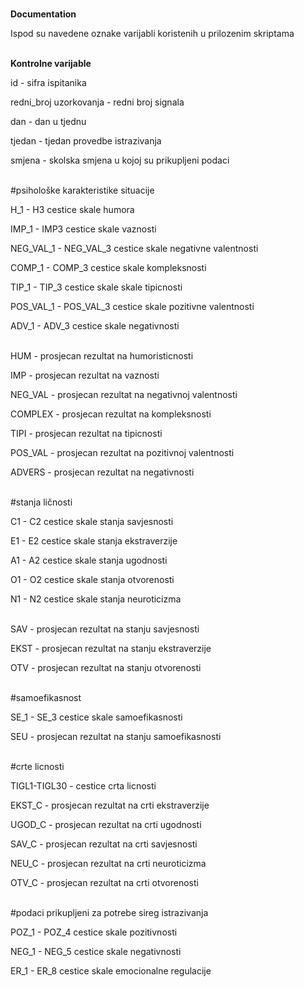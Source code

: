<br><strong>Documentation</strong><br> 

Ispod su navedene oznake varijabli koristenih u prilozenim skriptama 

<p><br><strong>Kontrolne varijable<br></strong><p>

id - sifra ispitanika 

redni_broj uzorkovanja - redni broj signala 

dan - dan u tjednu 

tjedan - tjedan provedbe istrazivanja 

smjena - skolska smjena u kojoj su prikupljeni podaci


<p><br>#psihološke karakteristike situacije<br><p>

H_1 - H3 cestice skale humora 

IMP_1 - IMP3 cestice skale vaznosti 

NEG_VAL_1 - NEG_VAL_3 cestice skale negativne valentnosti 

COMP_1 - COMP_3 cestice skale kompleksnosti 

TIP_1 - TIP_3 cestice skale skale tipicnosti  

POS_VAL_1 - POS_VAL_3 cestice skale pozitivne valentnosti 

ADV_1 - ADV_3 cestice skale negativnosti
  
<p><br>HUM - prosjecan rezultat na humoristicnosti<br><p>

IMP - prosjecan rezultat na vaznosti 

NEG_VAL - prosjecan rezultat na negativnoj valentnosti 

COMPLEX - prosjecan rezultat na kompleksnosti 

TIPI - prosjecan rezultat na tipicnosti  

POS_VAL - prosjecan rezultat na pozitivnoj valentnosti  

ADVERS - prosjecan rezultat na negativnosti 

<p><br>#stanja ličnosti<br><p>  

C1 - C2 cestice skale stanja savjesnosti 

E1 - E2 cestice skale stanja ekstraverzije 

A1 - A2 cestice skale stanja ugodnosti 

O1 - O2 cestice skale stanja otvorenosti  

N1 - N2 cestice skale stanja neuroticizma   

<p><br>SAV - prosjecan rezultat na stanju savjesnosti<br><p>    

EKST - prosjecan rezultat na stanju ekstraverzije  

OTV - prosjecan rezultat na stanju otvorenosti    

<p><br>#samoefikasnost<br><p>    

SE_1 - SE_3 cestice skale samoefikasnosti 

SEU - prosjecan rezultat na stanju samoefikasnosti  

<p><br>#crte licnosti<br><p>

TIGL1-TIGL30 - cestice crta licnosti 

EKST_C - prosjecan rezultat na crti ekstraverzije 

UGOD_C - prosjecan rezultat na crti ugodnosti 

SAV_C - prosjecan rezultat na crti savjesnosti 

NEU_C - prosjecan rezultat na crti neuroticizma 

OTV_C - prosjecan rezultat na crti otvorenosti 

<p><br>#podaci prikupljeni za potrebe sireg istrazivanja<br><p>  

POZ_1 - POZ_4 cestice skale pozitivnosti 

NEG_1 - NEG_5 cestice skale negativnosti 

ER_1 - ER_8 cestice skale emocionalne regulacije 



